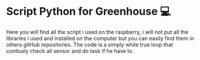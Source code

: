 # Script Python for Greenhouse 💻
Here you will find all the script i used on the raspberry, i will not put all the libraries i used and installed on the computer but you can easily find them in others gitHub repositories.
The code is a simply while true loop that contiusly check all sensor and do task if he have to.
